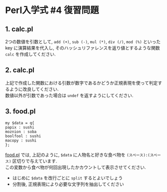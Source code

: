 # Perl入学式 \#4 復習問題

## 1. calc.pl
2つの数値を引数として, `add (+)`, `sub (-)`, `mul (*)`, `div (/)`, `mod (%)` といった key に演算結果を代入し, そのハッシュリファレンスを返り値とするような関数 `calc` を作成してください.

## 2. calc.pl
上記で作成した関数における引数が数字であるかどうか正規表現を使って判定するように改良してください.  
数値以外が引数であった場合は `undef` を返すようにしてください.

## 3. food.pl
    my $data = q{
    papix : sushi
    moznion : soba
    boolfool : sushi
    macopy : sushi
    };

[food.pl](https://github.com/perl-entrance-org/workshop-2013-04/blob/master/food.pl) では, 上記のように, `$data` に人物名と好きな食べ物を `(スペース):(スペース)` 区切りで与えています.  
この変数から食べ物が何回出現したかカウントして表示させてください.

- はじめに `$data` を改行ごとに `split` するとよいでしょう
- 分割後, 正規表現により必要な文字列を抽出してください

